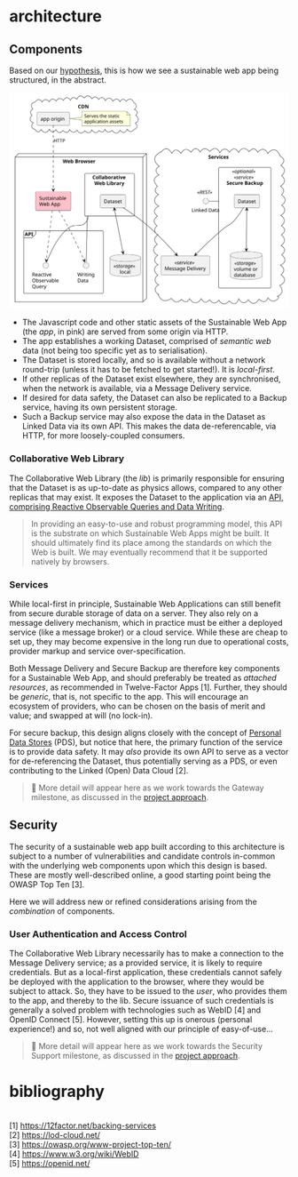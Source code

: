 # architecture

## Components

Based on our [hypothesis](hypothesis.md), this is how we see a sustainable web app being structured, in the abstract.

![architecture components](img/architecture.component.svg)

- The Javascript code and other static assets of the Sustainable Web App (the _app_, in pink) are served from some origin via HTTP.
- The app establishes a working Dataset, comprised of _semantic web_ data (not being too specific yet as to serialisation).
- The Dataset is stored locally, and so is available without a network round-trip (unless it has to be fetched to get started!). It is _local-first_.
- If other replicas of the Dataset exist elsewhere, they are synchronised, when the network is available, via a Message Delivery service.
- If desired for data safety, the Dataset can also be replicated to a Backup service, having its own persistent storage.
- Such a Backup service may also expose the data in the Dataset as Linked Data via its own API. This makes the data de-referencable, via HTTP, for more loosely-coupled consumers.

### Collaborative Web Library

The Collaborative Web Library (the _lib_) is primarily responsible for ensuring that the Dataset is as up-to-date as physics allows, compared to any other replicas that may exist. It exposes the Dataset to the application via an [API, comprising Reactive Observable Queries and Data Writing](xql.md).

> In providing an easy-to-use and robust programming model, this API is the substrate on which Sustainable Web Apps might be built. It should ultimately find its place among the standards on which the Web is built. We may eventually recommend that it be supported natively by browsers.

### Services

While local-first in principle, Sustainable Web Applications can still benefit from secure durable storage of data on a server. They also rely on a message delivery mechanism, which in practice must be either a deployed service (like a message broker) or a cloud service. While these are cheap to set up, they may become expensive in the long run due to operational costs, provider markup and service over-specification.

Both Message Delivery and Secure Backup are therefore key components for a Sustainable Web App, and should preferably be treated as _attached resources_, as recommended in Twelve-Factor Apps [1]. Further, they should be _generic_, that is, not specific to the app. This will encourage an ecosystem of providers, who can be chosen on the basis of merit and value; and swapped at will (no lock-in).

For secure backup, this design aligns closely with the concept of [Personal Data Stores](prior-art.md#personal-data-stores) (PDS), but notice that here, the primary function of the service is to provide data safety. It may _also_ provide its own API to serve as a vector for de-referencing the Dataset, thus potentially serving as a PDS, or even contributing to the Linked (Open) Data Cloud [2].

> 🚧 More detail will appear here as we work towards the Gateway milestone, as discussed in the [project approach](approach.md).

## Security

The security of a sustainable web app built according to this architecture is subject to a number of vulnerabilities and candidate controls in-common with the underlying web components upon which this design is based. These are mostly well-described online, a good starting point being the OWASP Top Ten [3].

Here we will address new or refined considerations arising from the _combination_ of components.

### User Authentication and Access Control

The Collaborative Web Library necessarily has to make a connection to the Message Delivery service; as a provided service, it is likely to require credentials. But as a local-first application, these credentials cannot safely be deployed with the application to the browser, where they would be subject to attack. So, they have to be issued to the _user_, who provides them to the app, and thereby to the lib. Secure issuance of such credentials is generally a solved problem with technologies such as WebID [4] and OpenID Connect [5]. However, setting this up is onerous (personal experience!) and so, not well aligned with our principle of easy-of-use...

> 🚧 More detail will appear here as we work towards the Security Support milestone, as discussed in the [project approach](approach.md).

# bibliography
<br>[1] https://12factor.net/backing-services
<br>[2] https://lod-cloud.net/
<br>[3] https://owasp.org/www-project-top-ten/
<br>[4] https://www.w3.org/wiki/WebID
<br>[5] https://openid.net/
